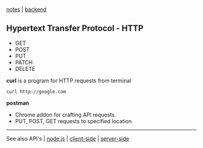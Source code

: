 [notes](notes.md) | [backend](backend.md)

## Hypertext Transfer Protocol - HTTP

- GET
- POST
- PUT
- PATCH
- DELETE

**curl** is a program for HTTP requests from terminal

`curl http://google.com`

**postman**
- Chrome addon for crafting API requests.
- PUT, POST, GET requests to specified location

---

See also API's | [node.js](node.md)
 | [client-side](client-side.md) | [server-side](server-side.md)
